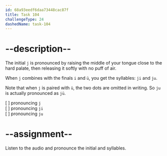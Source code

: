 ```yaml
---
id: 68a93eedf6daa73448cac87f
title: Task 104
challengeType: 24
dashedName: task-104
---
```


<!--SPEAKING-->

<!-- (Audio) A: j, ji, ju -->

# --description--

The initial `j` is pronounced by raising the middle of your tongue close to the hard palate, then releasing it softly with no puff of air.  

When `j` combines with the finals `i` and `ü`, you get the syllables: `ji` and `ju`.

Note that when `j` is paired with `ü`, the two dots are omitted in writing. So `ju` is actually pronounced as `jü`.

[ ] pronouncing `j`  
[ ] pronouncing `ji`  
[ ] pronouncing `ju`

# --assignment--

Listen to the audio and pronounce the initial and syllables.
